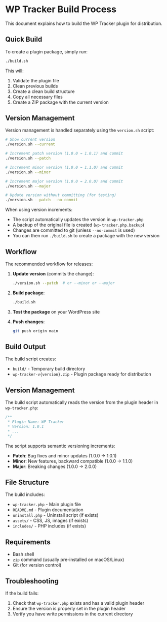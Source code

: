 # WP Tracker Build Process

This document explains how to build the WP Tracker plugin for distribution.

## Quick Build

To create a plugin package, simply run:

```bash
./build.sh
```

This will:
1. Validate the plugin file
2. Clean previous builds
3. Create a clean build structure
4. Copy all necessary files
5. Create a ZIP package with the current version

## Version Management

Version management is handled separately using the `version.sh` script:

```bash
# Show current version
./version.sh --current

# Increment patch version (1.0.0 → 1.0.1) and commit
./version.sh --patch

# Increment minor version (1.0.0 → 1.1.0) and commit
./version.sh --minor

# Increment major version (1.0.0 → 2.0.0) and commit
./version.sh --major

# Update version without committing (for testing)
./version.sh --patch --no-commit
```

When using version increments:
- The script automatically updates the version in `wp-tracker.php`
- A backup of the original file is created (`wp-tracker.php.backup`)
- Changes are committed to git (unless `--no-commit` is used)
- You can then run `./build.sh` to create a package with the new version

## Workflow

The recommended workflow for releases:

1. **Update version** (commits the change):
   ```bash
   ./version.sh --patch  # or --minor or --major
   ```

2. **Build package**:
   ```bash
   ./build.sh
   ```

3. **Test the package** on your WordPress site

4. **Push changes**:
   ```bash
   git push origin main
   ```

## Build Output

The build script creates:
- `build/` - Temporary build directory
- `wp-tracker-v{version}.zip` - Plugin package ready for distribution

## Version Management

The build script automatically reads the version from the plugin header in `wp-tracker.php`:

```php
/**
 * Plugin Name: WP Tracker
 * Version: 1.0.1
 * ...
 */
```

The script supports semantic versioning increments:
- **Patch**: Bug fixes and minor updates (1.0.0 → 1.0.1)
- **Minor**: New features, backward compatible (1.0.0 → 1.1.0)  
- **Major**: Breaking changes (1.0.0 → 2.0.0)

## File Structure

The build includes:
- `wp-tracker.php` - Main plugin file
- `README.md` - Plugin documentation
- `uninstall.php` - Uninstall script (if exists)
- `assets/` - CSS, JS, images (if exists)
- `includes/` - PHP includes (if exists)

## Requirements

- Bash shell
- `zip` command (usually pre-installed on macOS/Linux)
- Git (for version control)

## Troubleshooting

If the build fails:
1. Check that `wp-tracker.php` exists and has a valid plugin header
2. Ensure the version is properly set in the plugin header
3. Verify you have write permissions in the current directory
